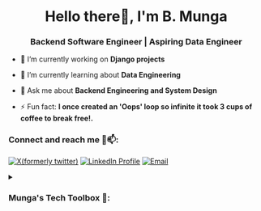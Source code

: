 <!--
**MungaSoftwiz/MungaSoftwiz** is a ✨ _special_ ✨ repository because its `README.md` (this file) appears on your GitHub profile.

Here are some ideas to get you started:

- 🔭 I’m currently working on ...
- 🌱 I’m currently learning ...
- 👯 I’m looking to collaborate on ...
- 🤔 I’m looking for help with ...
- 💬 Ask me about ...
- 📫 How to reach me: ...
- 😄 Pronouns: ...
- ⚡ Fun fact: ...
-->

<h1 align="center">Hello there👋, I'm B. Munga</h1>

<h3 align="center">Backend Software Engineer | Aspiring Data Engineer</h3>

<!-- <p align="left"> <a href="https://twitter.com/mungasoftwiz" target="blank"><img src="https://img.shields.io/twitter/follow/mungasoftwiz?logo=twitter&style=for-the-badge" alt="mungasoftwiz" /></a> </p> -->

- 🔭 I’m currently working on **Django projects**

- 🌱 I’m currently learning about **Data Engineering**

- 💬 Ask me about **Backend Engineering and System Design**

- ⚡ Fun fact: **I once created an 'Oops' loop so infinite it took 3 cups of coffee to break free!.**

<h3 align="left">Connect and reach me 🤝📫:</h3>
<p align="left">
<a href="https://x.com/mungasoftwiz" target="blank"><img align="center" src="https://cdn2.iconfinder.com/data/icons/threads-by-instagram/24/x-logo-twitter-new-brand-contained-64.png" alt="X(formerly twitter)" height="40" width="40" /></a>
<a href="https://www.linkedin.com/in/bmunga-software-engineer/" target="blank"><img align="center" src="https://raw.githubusercontent.com/rahuldkjain/github-profile-readme-generator/master/src/images/icons/Social/linked-in-alt.svg" alt="LinkedIn Profile" height="30" width="40" /></a>
<a href="mailto:mwachilumobm@gmail.com"><img align="center" src="https://ssl.gstatic.com/ui/v1/icons/mail/rfr/logo_gmail_lockup_default_1x_r5.png" alt="Email" height="50" width="70" /></a>
</p>

<details> 
  <summary><h3 align="left">Munga's Tech Toolbox 🧰:</h3></summary>
  <p align="left">
    <!-- Programming -->
    <code><img alt="c" title="C" height="50" src="https://raw.githubusercontent.com/devicons/devicon/master/icons/c/c-original.svg"/></code>
<!--     <code><img alt="go" title="Go" height="50" src="https://raw.githubusercontent.com/devicons/devicon/master/icons/go/go-original.svg"/></code> -->
    <code><img alt="python" title="Python" height="50" src="https://raw.githubusercontent.com/devicons/devicon/master/icons/python/python-original.svg"/></code>
    <!-- Python Frameworks -->
    <code><img alt="flask" title="Flask" height="50" src="https://flask.palletsprojects.com/en/stable/_images/flask-horizontal.png"/></code>
    <code><img alt="django" title="Django" height="50" src="https://cdn.worldvectorlogo.com/logos/django.svg"/></code>
    <code><img alt="fastapi" title="FastAPI" height="50" src="https://fastapi.tiangolo.com/img/logo-margin/logo-teal.png"/></code>
    <!-- Javascript Ecosystem -->
<!--     <code><img alt="Node.js" title="Node.js" height="50" src="https://cdn-icons-png.flaticon.com/512/919/919825.png" /></code> -->
<!--     <code><img alt="express" title="Express.js" height="50" src="https://raw.githubusercontent.com/devicons/devicon/master/icons/express/express-original-wordmark.svg"/></code>  -->
    <!-- Object Relational Mapper -->
    <code><img alt="sqlalchemy ORM" title="SQLAlchemy ORM" height="40" src="https://www.sqlalchemy.org/img/sqla_logo.png"/></code>
    <!-- Templating Engine -->
<!--     <code><img alt="jinja2" title="Jinja2" height="50" src="https://jinja.palletsprojects.com/en/3.1.x/_images/jinja-logo.png"/></code> -->
    <!-- Dependency Management -->
    <code><img alt="poetry" title="Poetry" height="50" src="https://python-poetry.org/images/logo-origami.svg"/></code>
    <!-- Backend Development -->
    <code><img alt="nginx" title="Nginx" height="50" src="https://raw.githubusercontent.com/devicons/devicon/master/icons/nginx/nginx-original.svg"/></code>
    <code><img alt="Rest API" title="REST API" height="50" src="https://cdn-icons-png.flaticon.com/512/2091/2091704.png"/></code>
    <code><img alt="json" title="JSON" height="50" src="https://cdn-icons-png.flaticon.com/512/541/541488.png"/></code>
    <!-- <code><img alt="firebase" title="Firebase" height="50" src="https://www.vectorlogo.zone/logos/firebase/firebase-icon.svg"/></code> -->
    <code><img alt="firebase" title="Firebase" src="https://www.gstatic.com/mobilesdk/240501_mobilesdk/firebase_28dp.png"></code>
    <!-- Databases -->
    <code><img alt="sql" title="SQL" height="50" src="https://upload.wikimedia.org/wikipedia/commons/8/87/Sql_data_base_with_logo.png"/></code>
    <code><img alt="mysql" title="MySQL" height="50" src="https://upload.wikimedia.org/wikipedia/de/d/dd/MySQL_logo.svg"/></code>
    <code><img alt="PostgreSQL" title="PostgreSQL" height="50" src="https://upload.wikimedia.org/wikipedia/commons/2/29/Postgresql_elephant.svg"/></code>
    <code><img alt="MongoDB" title="MongoDB" height="50" src="https://cdn.iconscout.com/icon/free/png-512/mongodb-3-1175138.png"/></code>
    <code><img alt="Redis" title="Redis" height="50" src="https://cdn.iconscout.com/icon/free/png-512/redis-3-1175053.png"/></code>
    <!-- Containerisation & Orchestration -->
    <code><img alt="Docker" title="Docker" height="50" src="https://www.docker.com/wp-content/uploads/2022/03/Moby-logo.png.webp"/></code>
    <!-- DevOps -->
    <code><img alt="bash" title="Bash" height="50" src="https://www.vectorlogo.zone/logos/gnu_bash/gnu_bash-icon.svg"/></code>
    <code><img alt="git" title="Git" height="50" src="https://www.vectorlogo.zone/logos/git-scm/git-scm-icon.svg"/></code>
    <code><img alt="linux" title="Linux" height="50" src="https://raw.githubusercontent.com/devicons/devicon/master/icons/linux/linux-original.svg"/></code>
    <code><img alt="puppet" title="Puppet" height="50" src="https://www.puppet.com/sites/default/themes/custom/puppet/logo.svg"/></code>
    <!-- Testing -->
    <code><img alt="pytest" title="Pytest" height="75" src="https://github.com/devicons/devicon/blob/master/icons/pytest/pytest-original-wordmark.svg"/></code>
    <code><img alt="postman" title="Postman" height="50" src="https://www.vectorlogo.zone/logos/getpostman/getpostman-icon.svg"/></code>
    <!-- Code Editors -->
    <code><img alt="vim" title="Vim" height="50" src="https://upload.wikimedia.org/wikipedia/commons/thumb/9/9f/Vimlogo.svg/1024px-Vimlogo.svg.png"/></code>
    <code><img alt="vscode" title="VSCode" height="50" src="https://cdn.worldvectorlogo.com/logos/visual-studio-code-1.svg"/></code>
    <!-- Others -->
    <code><img alt="github" title="Github" height="50" src="https://cdn-icons-png.flaticon.com/512/733/733609.png"/></code>
  </p>
</details>
